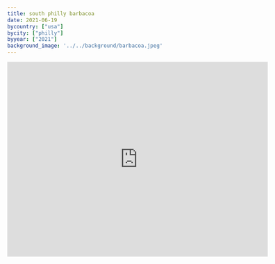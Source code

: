 ```yaml
---
title: south philly barbacoa
date: 2021-06-19
bycountry: ["usa"]
bycity: ["philly"]
byyear: ["2021"]
background_image: '../../background/barbacoa.jpeg'
---
```


<iframe src="https://www.google.com/maps/embed?pb=!1m18!1m12!1m3!1d3059.2688366877464!2d-75.16137292346367!3d39.93537588479476!2m3!1f0!2f0!3f0!3m2!1i1024!2i768!4f13.1!3m3!1m2!1s0x89c6c604d8205a5b%3A0x46f7b00a8306d4b9!2sSouth%20Philly%20Barbacoa!5e0!3m2!1sen!2sus!4v1701970562357!5m2!1sen!2sus" width="600" height="450" style="border:0;" allowfullscreen="" loading="lazy" referrerpolicy="no-referrer-when-downgrade"></iframe>